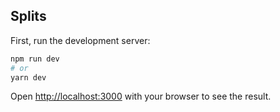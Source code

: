 ## Splits

First, run the development server:

```bash
npm run dev
# or
yarn dev
```

Open [http://localhost:3000](http://localhost:3000) with your browser to see the result.
